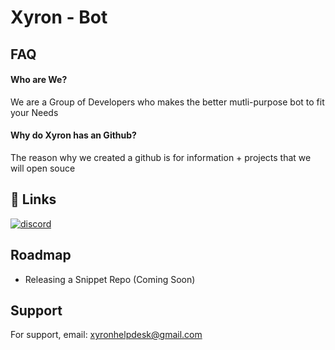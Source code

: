 # Xyron - Bot
## FAQ

#### Who are We?

We are a Group of Developers who makes the better mutli-purpose bot to fit your Needs

#### Why do Xyron has an Github?

The reason why we created a github is for information + projects that we will open souce

## 🔗 Links
[![discord](https://img.shields.io/badge/discord-000?style=for-the-badge&logo=discord&logoColor=white)](https://discord.gg/FxQpdRHHhb)

## Roadmap

- Releasing a Snippet Repo (Coming Soon)

## Support
For support, email: [xyronhelpdesk@gmail.com](mailto:xyronhelpdesk@gmail.com)
